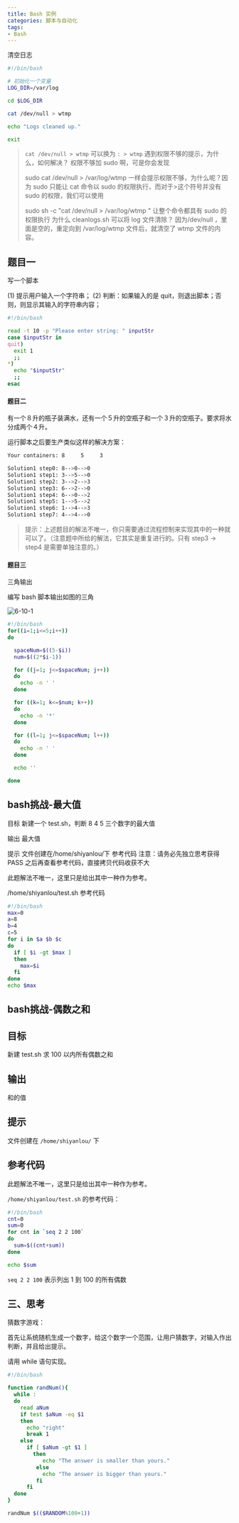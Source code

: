 ```yaml
---
title: Bash 实例
categories: 脚本与自动化
tags:
- Bash
---
```


清空日志

```sh
#!/bin/bash

# 初始化一个变量
LOG_DIR=/var/log

cd $LOG_DIR

cat /dev/null > wtmp

echo "Logs cleaned up."

exit
```

> `cat /dev/null > wtmp` 可以换为 `: > wtmp`
> 遇到权限不够的提示，为什么，如何解决？
权限不够加 sudo 啊，可是你会发现
>
> sudo cat /dev/null > /var/log/wtmp 一样会提示权限不够，为什么呢？因为 sudo 只能让 cat 命令以 sudo 的权限执行，而对于>这个符号并没有 sudo 的权限，我们可以使用
>
> sudo sh -c "cat /dev/null > /var/log/wtmp " 让整个命令都具有 sudo 的权限执行
> 为什么 cleanlogs.sh 可以将 log 文件清除？
因为/dev/null ，里面是空的，重定向到 /var/log/wtmp 文件后，就清空了 wtmp 文件的内容。

## 题目一

写一个脚本

(1) 提示用户输入一个字符串；
(2) 判断：如果输入的是 quit，则退出脚本；否则，则显示其输入的字符串内容；

```sh
#!/bin/bash

read -t 10 -p "Please enter string: " inputStr
case $inputStr in
quit)
  exit 1
  ;;
*)
  echo "$inputStr"
  ;;
esac
```

#### 题目二

有一个８升的瓶子装满水，还有一个５升的空瓶子和一个３升的空瓶子。要求将水分成两个４升。

运行脚本之后要生产类似这样的解决方案：

```sh
Your containers: 8     5     3

Solution1 step0: 8-->0-->0
Solution1 step1: 3-->5-->0
Solution1 step2: 3-->2-->3
Solution1 step3: 6-->2-->0
Solution1 step4: 6-->0-->2
Solution1 step5: 1-->5-->2
Solution1 step6: 1-->4-->3
Solution1 step7: 4-->4-->0
```

> 提示：上述题目的解法不唯一，你只需要通过流程控制来实现其中的一种就可以了。（注意题中所给的解法，它其实是重复进行的。只有 step3 -> step4 是需要单独注意的。）

#### 题目三

三角输出

编写 bash 脚本输出如图的三角

![6-10-1](https://upload-images.jianshu.io/upload_images/1662509-5e77d2f80b1dbc9b?imageMogr2/auto-orient/strip%7CimageView2/2/w/1240)

```sh
#!/bin/bash
for((i=1;i<=5;i++))
do

  spaceNum=$((5-$i))
  num=$((2*$i-1))

  for ((j=1; j<=$spaceNum; j++))
  do
    echo -n ' '
  done

  for ((k=1; k<=$num; k++))
  do
    echo -n '*'
  done

  for ((l=1; j<=$spaceNum; l++))
  do
    echo -n ' '
  done

  echo ''

done
```

## bash挑战-最大值

目标
新建一个 test.sh，判断 8 4 5 三个数字的最大值

输出
最大值

提示
文件创建在/home/shiyanlou/下
参考代码
注意：请务必先独立思考获得 PASS 之后再查看参考代码，直接拷贝代码收获不大

此题解法不唯一，这里只是给出其中一种作为参考。

/home/shiyanlou/test.sh 参考代码

```sh
#!/bin/bash
max=0
a=8
b=4
c=5
for i in $a $b $c
do
  if [ $i -gt $max ]
  then
    max=$i
  fi
done
echo $max
```

## bash挑战-偶数之和

## 目标

新建 test.sh 求 100 以内所有偶数之和

## 输出

和的值

## 提示

文件创建在 `/home/shiyanlou/` 下

## 参考代码

此题解法不唯一，这里只是给出其中一种作为参考。

`/home/shiyanlou/test.sh` 的参考代码：

```sh
#!/bin/bash
cnt=0
sum=0
for cnt in `seq 2 2 100`
do
  sum=$((cnt+sum))
done

echo $sum
```

`seq 2 2 100` 表示列出 1 到 100 的所有偶数

## 三、思考

猜数字游戏：

首先让系统随机生成一个数字，给这个数字一个范围，让用户猜数字，对输入作出判断，并且给出提示。

请用 while 语句实现。

```sh
#!/bin/bash

function randNum(){
  while :
  do
    read aNum
    if test $aNum -eq $1
    then
      echo "right"
      break 1
    else
      if [ $aNum -gt $1 ]
        then
           echo "The answer is smaller than yours."
         else
           echo "The answer is bigger than yours."
         fi
      fi
  done
}

randNum $(($RANDOM%100+1))
```
